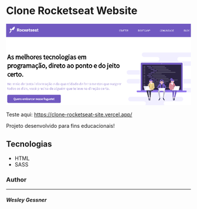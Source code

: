 # Clone Rocketseat Website

<img src="./demo/clone-rocketseat.png"/>


Teste aqui: https://clone-rocketseat-site.vercel.app/

Projeto desenvolvido para fins educacionais!

## Tecnologias


- HTML
- SASS

### Author
----

##### Wesley Gessner
